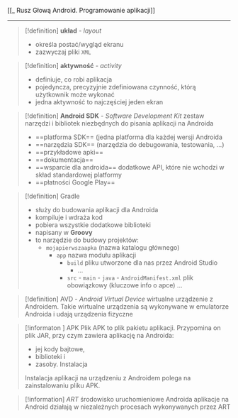 
[[_ Rusz Głową Android. Programowanie aplikacji]]





---------------

>[!definition] **układ** - *layout*
>- określa postać/wygląd ekranu
>- zazwyczaj pliki `XML`

>[!definition] **aktywność** - *activity*
> - definiuje, co robi aplikacja
> - pojedyncza, precyzyjnie zdefiniowana czynność, którą użytkownik może wykonać
> - jedna aktywność  to najczęściej jeden ekran



>[!definition] **Android SDK** - *Software Development Kit*
>zestaw narzędzi i bibliotek niezbędnych do pisania aplikacji na Androida
>- ==platforma SDK== (jedna platforma dla każdej wersji Androida
>- ==narzędzia SDK== (narzędzia do debugowania, testowania, ...)
>- ==przykładowe apki== 
>- ==dokumentacja==
>- ==wsparcie dla androida== dodatkowe API, które nie wchodzi w skład standardowej platformy
>- ==płatności Google Play==

>[!definition] Gradle
> - służy do budowania aplikacji dla Androida
> - kompiluje i wdraża kod
> - pobiera wszystkie dodatkowe biblioteki
> - napisany w **Groovy**
> - to narzędzie do budowy projektów:
> 	- `mojapierwszaapka` (nazwa katalogu głównego)
> 		- `app` nazwa modułu aplikacji
> 			- `build` pliku utworzone dla nas przez Android Studio
> 				- ...
> 			- `src`
> 					- `main`
> 						- `java`
> 						- `AndroidManifest.xml` plik obowiązkowy (kluczowe info o apce)
> ...


>[!definition] AVD - *Android Virtual Device*
> wirtualne urządzenie z Androidem. 
> Takie wirtualne urządzenia są wykonywane w emulatorze Androida i udają urządzenia fizyczne

>[!informaton ] APK
>Plik APK to plik pakietu aplikacji. Przypomina on plik JAR, przy czym zawiera aplikację na Androida:
>	- jej kody bajtowe, 
>	- biblioteki i 
>	- zasoby. Instalacja
>
> Instalacja aplikacji na urządzeniu z Androidem polega na zainstalowaniu pliku APK.

>[!information] *ART* środowisko uruchomieniowe Androida
>aplikacje na Android działają w niezależnych procesach wykonywanych przez ART

























